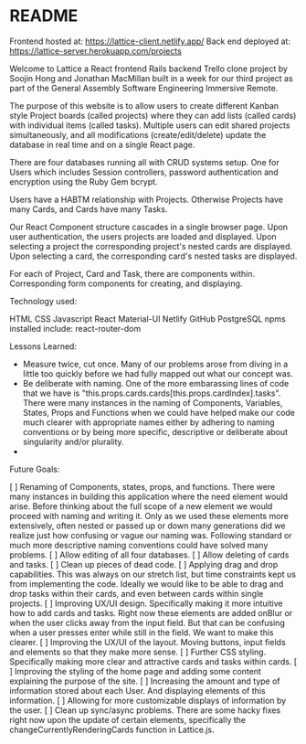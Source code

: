 # README
Frontend hosted at: https://lattice-client.netlify.app/
Back end deployed at: https://lattice-server.herokuapp.com/projects

Welcome to Lattice a React frontend Rails backend Trello clone project by Soojin Hong and Jonathan MacMillan built in a week for our third project as part of the General Assembly Software Engineering Immersive Remote.

The purpose of this website is to allow users to create different Kanban style Project boards (called projects) where they can add lists (called cards) with individual items (called tasks). Multiple users can edit shared projects simultaneously, and all modifications (create/edit/delete) update the database in real time and on a single React page.


There are four databases running all with CRUD systems setup. One for Users which includes Session controllers, password authentication and encryption using the Ruby Gem bcrypt.

Users have a HABTM relationship with Projects. Otherwise Projects have many Cards, and Cards have many Tasks.

Our React Component structure cascades in a single browser page. Upon user authentication, the users projects are loaded and displayed. Upon selecting a project the corresponding project's nested cards are displayed. Upon selecting a card, the corresponding card's nested tasks are displayed.

For each of Project, Card and Task, there are components within. Corresponding form components for creating, and displaying.

Technology used:

HTML
CSS
Javascript
React
Material-UI
Netlify
GitHub
PostgreSQL
npms installed include: react-router-dom



Lessons Learned:

- Measure twice, cut once. Many of our problems arose from diving in a little too quickly before we had fully mapped out what our concept was.
- Be deliberate with naming. One of the more embarassing lines of code that we have is "this.props.cards.cards[this.props.cardIndex].tasks".  There were many instances in the naming of Components, Variables, States, Props and Functions when we could have helped make our code much clearer with appropriate names either by adhering to naming conventions or by being more specific, descriptive or deliberate about singularity and/or plurality.
-



Future Goals:

[ ] Renaming of Components, states, props, and functions. There were many instances in building this application where the need element would arise. Before thinking about the full scope of a new element we would proceed with naming and writing it. Only as we used these elements more extensively, often nested or passed up or down many generations did we realize just how confusing or vague our naming was. Following standard or much more descriptive naming conventions could have solved many problems.
[ ] Allow editing of all four databases.
[ ] Allow deleting of cards and tasks.
[ ] Clean up pieces of dead code.
[ ] Applying drag and drop capabilities. This was always on our stretch list, but time constraints kept us from implementing the code. Ideally we would like to be able to drag and drop tasks within their cards, and even between cards within single projects.
[ ] Improving UX/UI design. Specifically making it more intuitive how to add cards and tasks. Right now these elements are added onBlur or when the user clicks away from the input field. But that can be confusing when a user presses enter while still in the field. We want to make this clearer.
[ ] Improving the UX/UI of the layout. Moving buttons, input fields and elements so that they make more sense.
[ ] Further CSS styling. Specifically making more clear and attractive cards and tasks within cards.
[ ] Improving the styling of the home page and adding some content explaining the purpose of the site.
[ ] Increasing the amount and type of information stored about each User.  And displaying elements of this information.
[ ] Allowing for more customizable displays of information by the user.
[ ] Clean up sync/async problems. There are some hacky fixes right now upon the update of certain elements, specifically the changeCurrentlyRenderingCards function in Lattice.js. 
